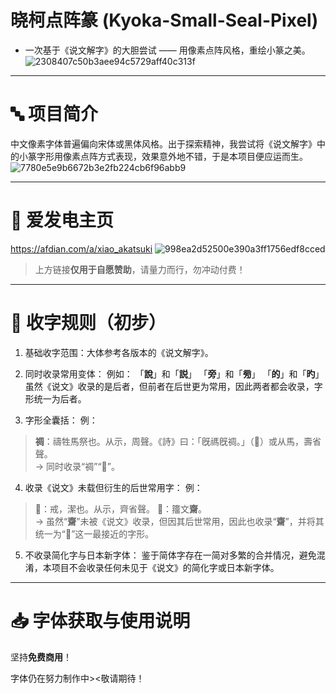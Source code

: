 # 晓柯点阵篆 (Kyoka-Small-Seal-Pixel)
 - 一次基于《说文解字》的大胆尝试 —— 用像素点阵风格，重绘小篆之美。
![2308407c50b3aee94c5729aff40c313f](https://github.com/user-attachments/assets/f85ed7d7-e8cb-4931-917a-1b2537f67f8d)

---

# 🔤 项目简介

中文像素字体普遍偏向宋体或黑体风格。出于探索精神，我尝试将《说文解字》中的小篆字形用像素点阵方式表现，效果意外地不错，于是本项目便应运而生。
![7780e5e9b6672b3e2fb224cb6f96abb9](https://github.com/user-attachments/assets/fc08a3d5-0cc7-4a4f-ad10-f22647537f55)

---

# 🔗 爱发电主页
https://afdian.com/a/xiao_akatsuki
![998ea2d52500e390a3ff1756edf8cced](https://github.com/user-attachments/assets/c5667b96-f75e-482f-a2e2-68462b4fdc9a)
> 上方链接**仅用于自愿赞助**，请量力而行，勿冲动付费！

---

# 🧾 收字规则（初步）

1. 基础收字范围：大体参考各版本的《说文解字》。

2. 同时收录常用变体：
例如：
「**說**」和「**説**」
「**旁**」和「**㫄**」
「**的**」和「**旳**」
虽然《说文》收录的是后者，但前者在后世更为常用，因此两者都会收录，字形统一为后者。

3. 字形全囊括：
例：
> **禂**：禱牲馬祭也。从示，周聲。《詩》曰：「旣禡旣禂。」（**𩦑**）或从馬，壽省聲。 <br>→ 同时收录“禂”“𩦑”。

4. 收录《说文》未载但衍生的后世常用字：
例：
> **𥚪**：戒，潔也。从示，齊省聲。
**𥜷**：籒文**齋**。
<br>→ 虽然“**齋**”未被《说文》收录，但因其后世常用，因此也收录“**齋**”，并将其统一为“**𥚪**”这一最接近的字形。

5. 不收录简化字与日本新字体：
鉴于简体字存在一简对多繁的合并情况，避免混淆，本项目不会收录任何未见于《说文》的简化字或日本新字体。

---

# 📥 字体获取与使用说明

坚持**免费商用**！

字体仍在努力制作中><敬请期待！
